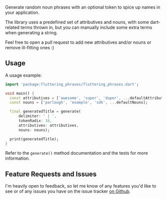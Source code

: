 Generate random noun phrases with an optional token to spice up names in your application.

The library uses a predefined set of attributives and nouns, with some dart-related terms thrown in, but you can
manually include some extra terms when generating a string.

Feel free to open a pull request to add new attributives and/or nouns or remove ill-fitting ones :)

## Usage

A usage example:

```dart
import 'package:fluttering_phrases/fluttering_phrases.dart';

void main() {
  const attributives = ['awesome', 'super', 'duper', ...defaultAttributives];
  const nouns = ['parlough', 'example', 'sdk', ...defaultNouns];

  final generatedTitle = generate(
      delimiter: ' | ',
      tokenRadix: 16,
      attributives: attributives,
      nouns: nouns);

  print(generatedTitle);
}
```

Refer to the `generate()` method documentation and the tests for more information.

## Feature Requests and Issues

I'm heavily open to feedback, so let me know of any features you'd like to see or of any issues
you have on the issue tracker [on Github](https://github.com/parlough/fluttering_phrases/issues).
